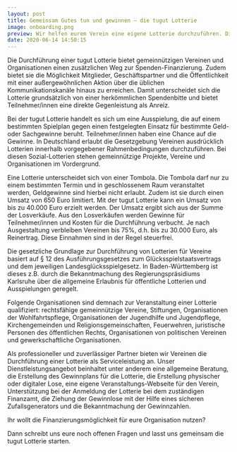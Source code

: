 ```yaml
---
layout: post
title: Gemeinsam Gutes tun und gewinnen – die tugut Lotterie
image: onboarding.png
preview: Wir helfen eurem Verein eine eigene Lotterie durchzuführen. Die tugut Lotterie macht das Sammeln von Spenden in Form eines Gewinnspiels spielend leicht.
date: 2020-06-14 14:50:15
---
```


Die Durchführung einer tugut Lotterie bietet gemeinnützigen Vereinen und Organisationen einen zusätzlichen Weg zur Spenden-Finanzierung. Zudem bietet sie die Möglichkeit Mitglieder, Geschäftspartner und die Öffentlichkeit mit einer außergewöhnlichen Aktion über die üblichen Kommunikationskanäle hinaus zu erreichen. Damit unterscheidet sich die Lotterie grundsätzlich von einer herkömmlichen Spendenbitte und bietet Teilnehmer/innen eine direkte Gegenleistung als Anreiz.

Bei der tugut Lotterie handelt es sich um eine Ausspielung, die auf einem bestimmten Spielplan gegen einen festgelegten Einsatz für bestimmte Geld- oder Sachgewinne beruht. Teilnehmer/innen haben eine Chance auf die Gewinne. In Deutschland erlaubt die Gesetzgebung Vereinen ausdrücklich Lotterien innerhalb vorgegebener Rahmenbedingungen durchzuführen. Bei diesen Sozial-Lotterien stehen gemeinnützige Projekte, Vereine und Organisationen im Vordergrund.

Eine Lotterie unterscheidet sich von einer Tombola. Die Tombola darf nur zu einem bestimmten Termin und in geschlossenem Raum veranstaltet werden, Geldgewinne sind hierbei nicht erlaubt. Zudem ist sie durch einen Umsatz von 650 Euro limitiert. Mit der tugut Lotterie kann ein Umsatz von bis zu 40.000 Euro erzielt werden. Der Umsatz ergibt sich aus der Summe der Losverkäufe. Aus den Losverkäufen werden Gewinne für Teilnehmer/innen und Kosten für die Durchführung verbucht. Je nach Ausgestaltung verbleiben Vereinen bis 75%, d.h. bis zu 30.000 Euro, als Reinertrag. Diese Einnahmen sind in der Regel steuerfrei.

Die gesetzliche Grundlage zur Durchführung von Lotterien für Vereine basiert auf § 12 des Ausführungsgesetzes zum Glücksspielstaatsvertrags und dem jeweiligen Landesglücksspielgesetz. In Baden-Württemberg ist dieses z.B. durch die Bekanntmachung des Regierungspräsidiums Karlsruhe über die allgemeine Erlaubnis für öffentliche Lotterien und Ausspielungen geregelt.

Folgende Organisationen sind demnach zur Veranstaltung einer Lotterie qualifiziert: rechtsfähige gemeinnützige Vereine, Stiftungen, Organisationen der Wohlfahrtspflege, Organisationen der Jugendhilfe und Jugendpflege, Kirchengemeinden und Religionsgemeinschaften, Feuerwehren, juristische Personen des öffentlichen Rechts, Organisationen von politischen Vereinen und gewerkschaftliche Organisationen.

Als professioneller und zuverlässiger Partner bieten wir Vereinen die Durchführung einer Lotterie als Serviceleistung an. Unser Dienstleistungsangebot beinhaltet unter anderem eine allgemeine Beratung, die Erstellung des Gewinnplans für die Lotterie, die Erstellung physischer oder digitaler Lose, eine eigene Veranstaltungs-Webseite für den Verein, Unterstützung bei der Anmeldung der Lotterie bei dem zuständigen Finanzamt, die Ziehung der Gewinnlose mit der Hilfe eines sicheren Zufallsgenerators und die Bekanntmachung der Gewinnzahlen.

Ihr wollt die Finanzierungsmöglichkeit für eure Organisation nutzen?

Dann schreibt uns eure noch offenen Fragen und lasst uns gemeinsam die tugut Lotterie starten.
